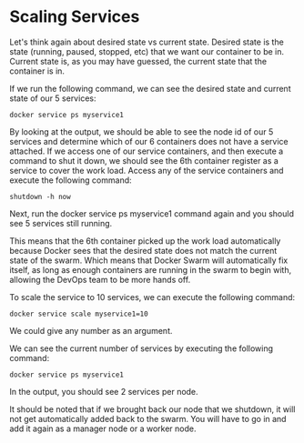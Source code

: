 # Scaling Services

Let's think again about desired state vs current state. Desired state is the state (running, paused, stopped, etc) that we want our container to be in. Current state is, as you may have guessed, the current state that the container is in.

If we run the following command, we can see the desired state and current state of our 5 services:

```
docker service ps myservice1
```

By looking at the output, we should be able to see the node id of our 5 services and determine which of our 6 containers does not have a service attached. If we access one of our service containers, and then execute a command to shut it down, we should see the 6th container register as a service to cover the work load. Access any of the service containers and execute the following command:

```
shutdown -h now
```

Next, run the docker service ps myservice1 command again and you should see 5 services still running.

This means that the 6th container picked up the work load automatically because Docker sees that the desired state does not match the current state of the swarm. Which means that Docker Swarm will automatically fix itself, as long as enough containers are running in the swarm to begin with, allowing the DevOps team to be more hands off.

To scale the service to 10 services, we can execute the following command:

```
docker service scale myservice1=10
```

We could give any number as an argument.

We can see the current number of services by executing the following command:

```
docker service ps myservice1
```

In the output, you should see 2 services per node.

It should be noted that if we brought back our node that we shutdown, it will not get automatically added back to the swarm. You will have to go in and add it again as a manager node or a worker node.